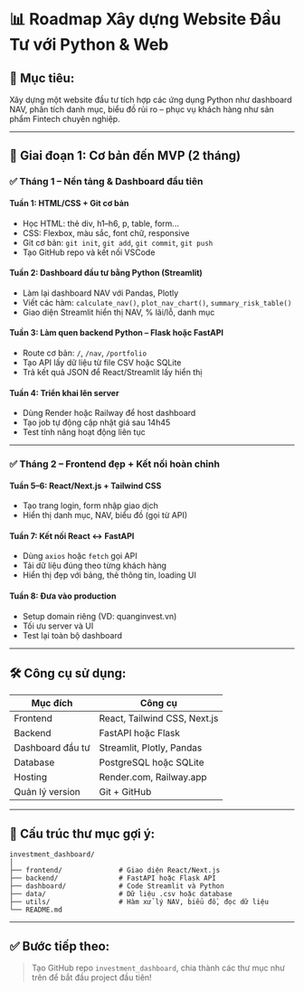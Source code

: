 
# 📊 Roadmap Xây dựng Website Đầu Tư với Python & Web

## 🎯 Mục tiêu:
Xây dựng một website đầu tư tích hợp các ứng dụng Python như dashboard NAV, phân tích danh mục, biểu đồ rủi ro – phục vụ khách hàng như sản phẩm Fintech chuyên nghiệp.

---

## 📅 Giai đoạn 1: Cơ bản đến MVP (2 tháng)

### ✅ Tháng 1 – Nền tảng & Dashboard đầu tiên

#### Tuần 1: HTML/CSS + Git cơ bản
- Học HTML: thẻ div, h1–h6, p, table, form...
- CSS: Flexbox, màu sắc, font chữ, responsive
- Git cơ bản: `git init`, `git add`, `git commit`, `git push`
- Tạo GitHub repo và kết nối VSCode

#### Tuần 2: Dashboard đầu tư bằng Python (Streamlit)
- Làm lại dashboard NAV với Pandas, Plotly
- Viết các hàm: `calculate_nav()`, `plot_nav_chart()`, `summary_risk_table()`
- Giao diện Streamlit hiển thị NAV, % lãi/lỗ, danh mục

#### Tuần 3: Làm quen backend Python – Flask hoặc FastAPI
- Route cơ bản: `/`, `/nav`, `/portfolio`
- Tạo API lấy dữ liệu từ file CSV hoặc SQLite
- Trả kết quả JSON để React/Streamlit lấy hiển thị

#### Tuần 4: Triển khai lên server
- Dùng Render hoặc Railway để host dashboard
- Tạo job tự động cập nhật giá sau 14h45
- Test tính năng hoạt động liên tục

---

### ✅ Tháng 2 – Frontend đẹp + Kết nối hoàn chỉnh

#### Tuần 5–6: React/Next.js + Tailwind CSS
- Tạo trang login, form nhập giao dịch
- Hiển thị danh mục, NAV, biểu đồ (gọi từ API)

#### Tuần 7: Kết nối React ↔ FastAPI
- Dùng `axios` hoặc `fetch` gọi API
- Tải dữ liệu đúng theo từng khách hàng
- Hiển thị đẹp với bảng, thẻ thông tin, loading UI

#### Tuần 8: Đưa vào production
- Setup domain riêng (VD: quanginvest.vn)
- Tối ưu server và UI
- Test lại toàn bộ dashboard

---

## 🛠 Công cụ sử dụng:

| Mục đích | Công cụ |
|----------|--------|
| Frontend | React, Tailwind CSS, Next.js |
| Backend  | FastAPI hoặc Flask |
| Dashboard đầu tư | Streamlit, Plotly, Pandas |
| Database | PostgreSQL hoặc SQLite |
| Hosting | Render.com, Railway.app |
| Quản lý version | Git + GitHub |

---

## 📂 Cấu trúc thư mục gợi ý:
```
investment_dashboard/
│
├── frontend/              # Giao diện React/Next.js
├── backend/               # FastAPI hoặc Flask API
├── dashboard/             # Code Streamlit và Python
├── data/                  # Dữ liệu .csv hoặc database
├── utils/                 # Hàm xử lý NAV, biểu đồ, đọc dữ liệu
└── README.md
```

---

## ✅ Bước tiếp theo:
> Tạo GitHub repo `investment_dashboard`, chia thành các thư mục như trên để bắt đầu project đầu tiên!
